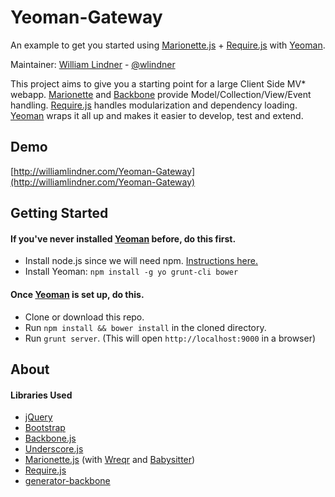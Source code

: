 # Yeoman-Gateway

An example to get you started using [Marionette.js](http://marionettejs.com/) + [Require.js](http://requirejs.org/) with [Yeoman](http://yeoman.io).

Maintainer: [William Lindner](https://github.com/wlindner) - [@wlindner](http://twitter.com/wlindner)

This project aims to give you a starting point for a large Client Side MV* webapp. [Marionette](http://marionettejs.com) and [Backbone](http://backbonejs.com) provide Model/Collection/View/Event handling. [Require.js](http://requirejs.org) handles modularization and dependency loading. [Yeoman](http://yeoman.io) wraps it all up and makes it easier to develop, test and extend.

## Demo
[http://williamlindner.com/Yeoman-Gateway](http://williamlindner.com/Yeoman-Gateway)

## Getting Started
#### If you've never installed [Yeoman](http://yeoman.io) before, do this first.
* Install node.js since we will need npm. [Instructions here.](http://nodejs.org/)
* Install Yeoman: `npm install -g yo grunt-cli bower`

#### Once [Yeoman](http://yeoman.io) is set up, do this.
* Clone or download this repo.
* Run `npm install && bower install` in the cloned directory.
* Run `grunt server`. (This will open `http://localhost:9000` in a browser)

## About
#### Libraries Used
* [jQuery](http://jquery.com/)
* [Bootstrap](http://twitter.github.io/bootstrap/)
* [Backbone.js](http://backbonejs.org/)
* [Underscore.js](http://underscorejs.org/)
* [Marionette.js](http://marionettejs.com/) (with [Wreqr](https://github.com/marionettejs/backbone.wreqr) and [Babysitter](https://github.com/marionettejs/backbone.babysitter))
* [Require.js](http://requirejs.org/)
* [generator-backbone](https://github.com/yeoman/generator-backbone)




